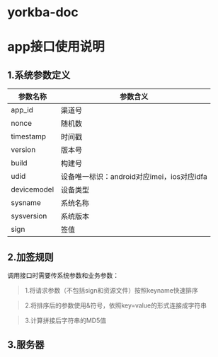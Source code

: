 # yorkba-doc

# app接口使用说明



## 1.系统参数定义

|参数名称|参数含义|
|---|---|
|app_id|渠道号|
|nonce|随机数|
|timestamp|时间戳|
|version|版本号|
|build|构建号|
|udid|设备唯一标识：android对应imei，ios对应idfa|
|devicemodel|设备类型|
|sysname|系统名称|
|sysversion|系统版本|
|sign|签值|


## 2.加签规则

 调用接口时需要传系统参数和业务参数：
 
> 1.将请求参数（不包括sign和资源文件）按照keyname快速排序

> 2.将排序后的参数使用&符号，依照key=value的形式连接成字符串

> 3.计算拼接后字符串的MD5值
 
 
## 3.服务器

 
